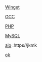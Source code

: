 [Winget](https://aka.ms/getwinget)

[GCC](https://github.com/mmozeiko/build-gcc-mingw/releases)

[PHP](https://windows.php.net/download)

[MySQL](https://dev.mysql.com)

[alo]() :https//jkmk

[ok](https://github.com/VTUY23/test/edit/main/README.md)
<!--
GCC: {set uri=https://github.com/mmozeiko/build-gcc-mingw/releases&for /f tokens^=^6^ delims^=^" %%f in ('curl -sL %uri%/latest ^| find "expanded_"') do for /f tokens^=^2^ delims^=^" %%a in ('curl -s %%f ^| find "href" ^| find /v "tag"') do echo %uri%%%a}
PHP: {set uri=https://windows.php.net&for /f tokens^=2^ delims^=^" %%f in ('curl %uri%/download ^| find "releases/php" ^| findstr /i win ^| findstr /v pack') do echo %%f}
MySQL: {set uri=https://dev.mysql.com&for /f tokens^=4^ delims^=^=^& %%f in ('curl %uri%/downloads/mysql/ ^| find "file="') do echo %%f} 
ok:{hello}
-->

[ok]:https://en.opensuse.org/openSUSE:Libzypp_satsolver
